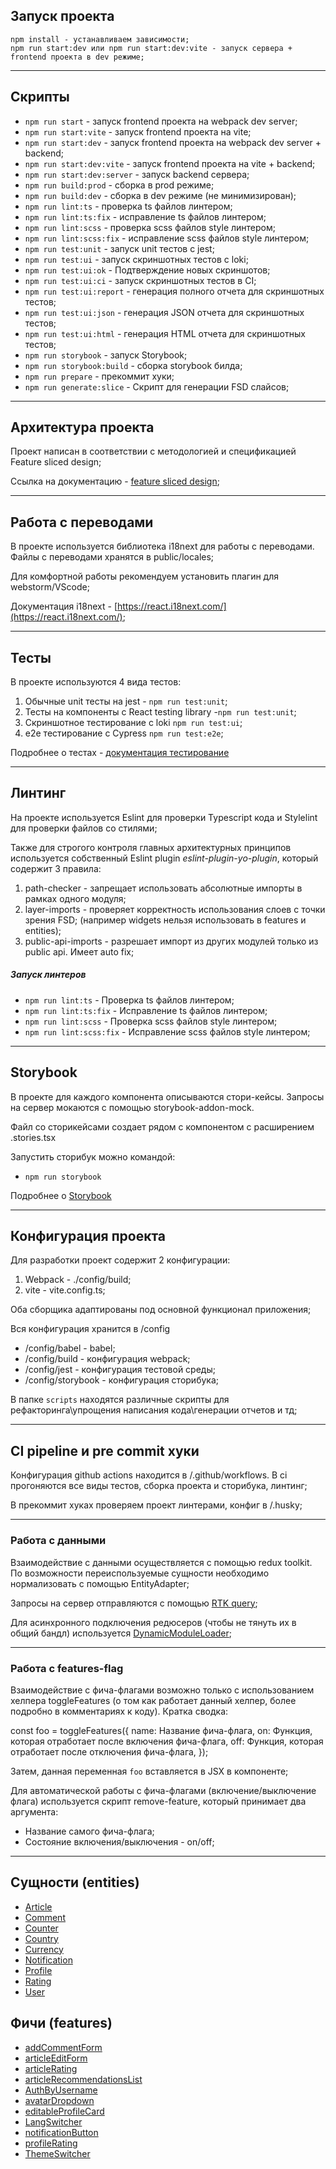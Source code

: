## Запуск проекта

```
npm install - устанавливаем зависимости;
npm run start:dev или npm run start:dev:vite - запуск сервера + frontend проекта в dev режиме;
```

----

## Скрипты

- `npm run start` - запуск frontend проекта на webpack dev server;
- `npm run start:vite` - запуск frontend проекта на vite;
- `npm run start:dev` - запуск frontend проекта на webpack dev server + backend;
- `npm run start:dev:vite` - запуск frontend проекта на vite + backend;
- `npm run start:dev:server` - запуск backend сервера;
- `npm run build:prod` - сборка в prod режиме;
- `npm run build:dev` - сборка в dev режиме (не минимизирован);
- `npm run lint:ts` - проверка ts файлов линтером;
- `npm run lint:ts:fix` - исправление ts файлов линтером;
- `npm run lint:scss` - проверка scss файлов style линтером;
- `npm run lint:scss:fix` - исправление scss файлов style линтером;
- `npm run test:unit` - запуск unit тестов с jest;
- `npm run test:ui` - запуск скриншотных тестов с loki;
- `npm run test:ui:ok` - Подтверждение новых скриншотов;
- `npm run test:ui:ci` - запуск скриншотных тестов в CI;
- `npm run test:ui:report` - генерация полного отчета для скриншотных тестов;
- `npm run test:ui:json` - генерация JSON отчета для скриншотных тестов;
- `npm run test:ui:html` - генерация HTML отчета для скриншотных тестов;
- `npm run storybook` - запуск Storybook;
- `npm run storybook:build` - сборка storybook билда;
- `npm run prepare` - прекоммит хуки;
- `npm run generate:slice` - Скрипт для генерации FSD слайсов;

----

## Архитектура проекта

Проект написан в соответствии с методологией и спецификацией Feature sliced design;

Ссылка на документацию - [feature sliced design](https://feature-sliced.design/docs/get-started/tutorial);

----

## Работа с переводами

В проекте используется библиотека i18next для работы с переводами.
Файлы с переводами хранятся в public/locales;

Для комфортной работы рекомендуем установить плагин для webstorm/VScode;

Документация i18next - [https://react.i18next.com/](https://react.i18next.com/);

----

## Тесты

В проекте используются 4 вида тестов:
1) Обычные unit тесты на jest - `npm run test:unit`;
2) Тесты на компоненты с React testing library -`npm run test:unit`;
3) Скриншотное тестирование с loki `npm run test:ui`;
44) e2e тестирование с Cypress `npm run test:e2e`;

Подробнее о тестах - [документация тестирование](/docs/tests.md)

----

## Линтинг

На проекте используется Eslint для проверки Typescript кода и Stylelint для проверки файлов со стилями;

Также для строгого контроля главных архитектурных принципов
используется собственный Eslint plugin *eslint-plugin-yo-plugin*,
который содержит 3 правила:
1) path-checker - запрещает использовать абсолютные импорты в рамках одного модуля;
2) layer-imports - проверяет корректность использования слоев с точки зрения FSD;
   (например widgets нельзя использовать в features и entities);
3) public-api-imports - разрешает импорт из других модулей только из public api. Имеет auto fix;

##### Запуск линтеров
- `npm run lint:ts` - Проверка ts файлов линтером;
- `npm run lint:ts:fix` - Исправление ts файлов линтером;
- `npm run lint:scss` - Проверка scss файлов style линтером;
- `npm run lint:scss:fix` - Исправление scss файлов style линтером;

----
## Storybook

В проекте для каждого компонента описываются стори-кейсы.
Запросы на сервер мокаются с помощью storybook-addon-mock.

Файл со сторикейсами создает рядом с компонентом с расширением .stories.tsx

Запустить сторибук можно командой:
- `npm run storybook`

Подробнее о [Storybook](/docs/storybook.md)


----

## Конфигурация проекта

Для разработки проект содержит 2 конфигурации:
1. Webpack - ./config/build;
2. vite - vite.config.ts;

Оба сборщика адаптированы под основной функционал приложения;

Вся конфигурация хранится в /config
- /config/babel - babel;
- /config/build - конфигурация webpack;
- /config/jest - конфигурация тестовой среды;
- /config/storybook - конфигурация сторибука;

В папке `scripts` находятся различные скрипты для рефакторинга\упрощения написания кода\генерации отчетов и тд;

----

## CI pipeline и pre commit хуки

Конфигурация github actions находится в /.github/workflows.
В ci прогоняются все виды тестов, сборка проекта и сторибука, линтинг;

В прекоммит хуках проверяем проект линтерами, конфиг в /.husky;

----

### Работа с данными

Взаимодействие с данными осуществляется с помощью redux toolkit.
По возможности переиспользуемые сущности необходимо нормализовать с помощью EntityAdapter;

Запросы на сервер отправляются с помощью [RTK query](/src/shared/api/rtkApi.ts);

Для асинхронного подключения редюсеров (чтобы не тянуть их в общий бандл) используется
[DynamicModuleLoader](/src/shared/lib/components/DynamicModuleLoader/DynamicModuleLoader.tsx);

----

### Работа с features-flag

Взаимодействие с фича-флагами возможно только с использованием хелпера toggleFeatures (о том как работает данный хелпер, более подробно в комментариях к коду). Кратка сводка:

const foo = toggleFeatures({
   name: Название фича-флага,
   on: Функция, которая отработает после включения фича-флага,
   off: Функция, которая отработает после отключения фича-флага,
});

Затем, данная переменная `foo` вставляется в JSX в компоненте;

Для автоматической работы с фича-флагами (включение/выключение флага) используется скрипт remove-feature, который принимает два аргумента:
   - Название самого фича-флага;
   - Состояние включения/выключения - on/off;

----
## Сущности (entities)

- [Article](/src/entities/Article)
- [Comment](/src/entities/Comment)
- [Counter](/src/entities/Counter)
- [Country](/src/entities/Country)
- [Currency](/src/entities/Currency)
- [Notification](/src/entities/Notification)
- [Profile](/src/entities/Profile)
- [Rating](/src/entities/Rating)
- [User](/src/entities/User)

## Фичи (features)

- [addCommentForm](/src/features/AddCommentForm)
- [articleEditForm](/src/features/ArticleEditForm)
- [articleRating](/src/features/ArticleRating)
- [articleRecommendationsList](/src/features/ArticleRecommendationsList)
- [AuthByUsername](/src/features/AuthByUsername)
- [avatarDropdown](/src/features/AvatarDropdown)
- [editableProfileCard](/src/features/EditableProfileCard)
- [LangSwitcher](/src/features/LangSwitcher)
- [notificationButton](/src/features/NotificationButton)
- [profileRating](/src/features/ProfileRating)
- [ThemeSwitcher](/src/features/ThemeSwitcher)
